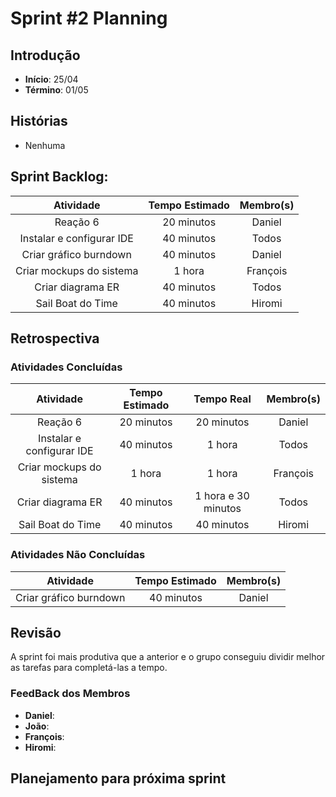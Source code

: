 ﻿# Sprint #2 Planning

## Introdução

- **Início**: 25/04
- **Término**: 01/05

## Histórias

- Nenhuma

## Sprint Backlog:

| Atividade                                | Tempo Estimado | Membro(s)     |
|:----------------------------------------:|:--------------:|:-------------:|
| Reação 6                                 | 20 minutos     | Daniel        |
| Instalar e configurar IDE                | 40 minutos     | Todos         |
| Criar gráfico burndown                   | 40 minutos     | Daniel        |
| Criar mockups do sistema                 | 1 hora         | François      |
| Criar diagrama ER                        | 40 minutos     | Todos         |
| Sail Boat do Time                        | 40 minutos     | Hiromi        |

## Retrospectiva

### Atividades Concluídas

| Atividade                                | Tempo Estimado | Tempo Real 		  | Membro(s)     |
|:----------------------------------------:|:--------------:|:-------------------:|:-------------:|
| Reação 6                                 | 20 minutos     | 20 minutos 		  | Daniel        |
| Instalar e configurar IDE                | 40 minutos     | 1 hora              | Todos         |
| Criar mockups do sistema                 | 1 hora         | 1 hora              | François      |
| Criar diagrama ER                        | 40 minutos     | 1 hora e 30 minutos | Todos         |
| Sail Boat do Time                        | 40 minutos     | 40 minutos     	  | Hiromi        |

### Atividades Não Concluídas

| Atividade                                | Tempo Estimado | Membro(s)     |
|:----------------------------------------:|:--------------:|:-------------:|
| Criar gráfico burndown                   | 40 minutos     | Daniel        |

## Revisão

A sprint foi mais produtiva que a anterior e o grupo conseguiu dividir melhor as tarefas para completá-las a tempo.

### FeedBack dos Membros

- **Daniel**:
- **João**:
- **François**:
- **Hiromi**:

## Planejamento para próxima sprint

